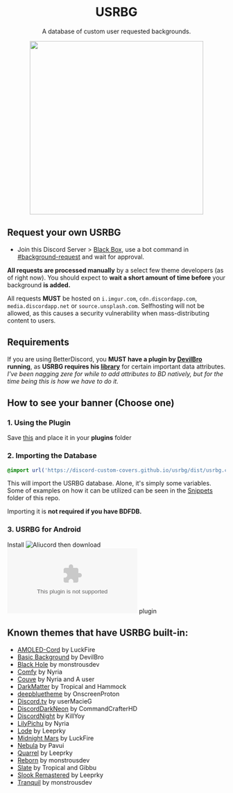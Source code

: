 <h1 align="center">USRBG</h1>
<p align="center">A database of custom user requested backgrounds.</p>

<p align="center"><img height="400" align="center" src="https://i.imgur.com/HaFW8J6.png"></p>

## Request your own USRBG
* Join this Discord Server > [Black Box](https://discord.gg/TeRQEPb), use a bot command in [#background-request](https://discord.com/channels/449175561529589761/645627516794699787/) and wait for approval.

**All requests are processed manually** by a select few theme developers (as of right now). You should expect to **wait a short amount of time before** your background **is added.**

All requests **MUST** be hosted on `i.imgur.com`, `cdn.discordapp.com`, `media.discordapp.net` or `source.unsplash.com`. Selfhosting will not be allowed, as this causes a security vulnerability when mass-distributing content to users.

## Requirements
If you are using BetterDiscord, you **MUST have a plugin by [DevilBro](https://betterdiscord.app/developer/DevilBro) running**, as **USRBG requires his [library](https://betterdiscord.app/plugin/BDFDB)** for certain important data attributes. *I've been nagging zere for while to add attributes to BD natively, but for the time being this is how we have to do it.*

## How to see your banner (Choose one)

### 1. Using the Plugin

Save [this](https://raw.githubusercontent.com/Strencher/BetterDiscordStuff/master/UserBackgrounds/UserBackgrounds.plugin.js) and place it in your **plugins** folder

### 2. Importing the Database

```css
@import url('https://discord-custom-covers.github.io/usrbg/dist/usrbg.css');
```

This will import the USRBG database. Alone, it's simply some variables. Some of examples on how it can be utilized can be seen in the [Snippets](https://github.com/Discord-Custom-Covers/usrbg/tree/master/snippets) folder of this repo.

Importing it is **not required if you have BDFDB.**

### 3. USRBG for Android
Install ![Aliucord](https://github.com/Aliucord/Aliucord) then download ![this](https://github.com/terabyte25/plugins/blob/builds/UserBG.zip?raw=true) plugin

## Known themes that have USRBG built-in:
* [AMOLED-Cord](https://betterdiscord.app/theme/AMOLED-Cord) by LuckFire
* [Basic Background](https://betterdiscord.app/theme/BasicBackground) by DevilBro
* [Black Hole](https://betterdiscord.app/theme/Black%20Hole) by monstrousdev
* [Comfy](https://betterdiscord.app/theme/Comfy) by Nyria
* [Couve](https://betterdiscord.app/theme/Couve) by Nyria and A user
* [DarkMatter](https://betterdiscord.app/theme/Dark%20Matter) by Tropical and Hammock
* [deepbluetheme](https://betterdiscord.app/theme/deepbluetheme) by OnscreenProton
* [Discord.tv](https://betterdiscord.app/theme/Discord.tv) by userMacieG
* [DiscordDarkNeon](https://betterdiscord.app/theme/Dark%20Neon) by CommandCrafterHD
* [DiscordNight](https://betterdiscord.app/theme/DiscordNight) by KillYoy
* [LilyPichu](https://betterdiscord.app/theme/LilyPichu) by Nyria
* [Lode](https://betterdiscord.app/theme/Lode) by Leeprky
* [Midnight Mars](https://betterdiscord.app/theme/Midnight%20Mars) by LuckFire
* [Nebula](https://github.com/Loremly/Nebula4) by Pavui
* [Quarrel](https://betterdiscord.app/theme/Quarrel) by Leeprky
* [Reborn](https://betterdiscord.app/theme/Reborn) by monstrousdev
* [Slate](https://betterdiscord.app/theme/Slate) by Tropical and Gibbu
* [Slook Remastered](https://betterdiscord.app/theme/Slook%20Remastered) by Leeprky
* [Tranquil](https://betterdiscord.app/theme/Tranquil) by monstrousdev
